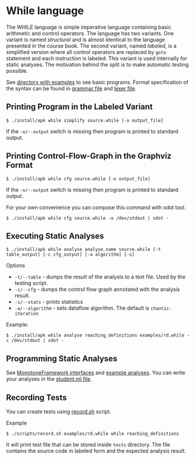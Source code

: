 While language
==============

The WHILE language is simple imperative language containing basic
arithmetic and control operators. The language has two variants.  One
variant is named *structural* and is almost identical to the language
presented in the course book. The second variant, named *labeled*, is
a simplified version where all control operators are replaced by
`goto` statement and each instruction is labeled. This variant is used
internally for static analyses. The motivation behind the split is to
make automatic testing possible.


See [directory with examples](../examples/) to see basic
programs. Formal specification of the syntax can be found in [grammar
file](../source/while/parser.mly) and [lexer
file](../source/while/lexer.mll).


Printing Program in the Labeled Variant
---------------------------------------

```
$ ./install/apk while simplify source.while [-o output_file]
```

If the `-o/--output` switch is missing then program is printed to standard output.

Printing Control-Flow-Graph in the Graphviz Format
--------------------------------------------------

```
$ ./install/apk while cfg source.while [-o output_file]
```

If the `-o/--output` switch is missing then program is printed to standard output.

For your own convenience you can compose this command with xdot tool.

```
$ ./install/apk while cfg source.while -o /dev/stdout | xdot -
```

Executing Static Analyses
-------------------------

```
$ ./install/apk while analyse analyse_name source.while [-t table_output] [-c cfg_output] [-a algorithm] [-s]
```

Options

* `-t/--table` - dumps the result of the analysis to a text file. Used by the testing script.
* `-c/--cfg` - dumps the control flow graph annotated with the analysis result. 
* `-s/--stats` - prints statistics
* `-a/--algorithm` - sets dataflow algorithm. The default is `chaotic-iteration`

Example:

```
$ ./install/apk while analyse reaching_definitions examples/rd.while -c /dev/stdout | xdot -
```

Programming Static Analyses
---------------------------

See [MonotoneFramework interfaces](../source/while/analysis.ml) and [example analyses](../source/solutions/examples.ml).
You can write your analyses in the [student.ml file](../source/solutions/student.ml).

Recording Tests
--------------

You can create tests using [record.sh](../scripts/record.sh) script. 

Example

```
$ ./scripts/record.sh examples/rd.while while reaching_definitions
```

It will print test file that can be stored inside `tests` directory. The file contains the source code in labeled form and the expected analysis result. 
